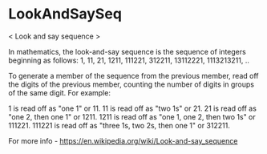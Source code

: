 # LookAndSaySeq

< Look and say sequence >

In mathematics, the look-and-say sequence is the sequence of integers beginning as follows:
1, 11, 21, 1211, 111221, 312211, 13112221, 1113213211, ..

To generate a member of the sequence from the previous member, read off the digits of the previous member, counting the number of digits in groups of the same digit. For example:

1  is read off as "one 1" or 11.
11 is read off as "two 1s" or 21.
21 is read off as "one 2, then one 1" or 1211.
1211 is read off as "one 1, one 2, then two 1s" or 111221.
111221 is read off as "three 1s, two 2s, then one 1" or 312211.

For more info - https://en.wikipedia.org/wiki/Look-and-say_sequence






